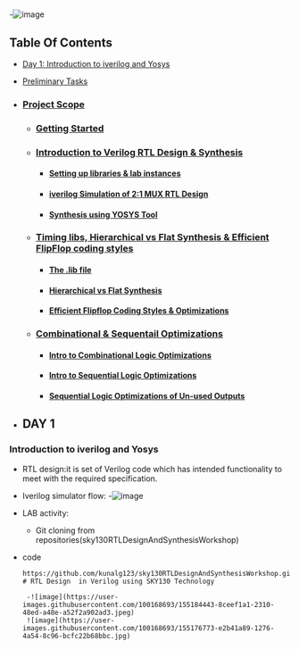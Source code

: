 
# 
-![image](https://user-images.githubusercontent.com/100168693/155199764-54463945-84e3-4304-ba8b-169961a0827f.png)
## Table Of Contents 
* [Day 1: Introduction to iverilog and Yosys](https://github.com/fahr-khadija/phd#day-1)
* [Preliminary Tasks](https://github.com/fahr-khadija/phd#preliminary-tasks)
* ### [Project Scope](https://github.com/Fahr-khadija/phd#project-scope)
  * ### [Getting Started](https://github.com/Fahr-khadija/phd#getting-started)
  * ### [Introduction to Verilog RTL Design & Synthesis](https://github.com/Fahr-khadija/phd#day-1----introduction-to-verilog-rtl-design-and-synthesis)
    * #### [Setting up libraries & lab instances](https://github.com/Fahr-khadija/phd#part-1----setup-the-lab-instance-with-libraries-and-verilog-files)
    * #### [iverilog Simulation of 2:1 MUX RTL Design](https://github.com/Fahr-khadija/phd#part-2---simulation-using-iverilog-simulator---21-multiplexer-rtl-design)
    * #### [Synthesis using YOSYS Tool](https://github.com/Fahr-khadija/phd#part-3----synthesis-using-yosys-open-source-tool)
  * ### [Timing libs, Hierarchical vs Flat Synthesis & Efficient FlipFlop coding styles](https://github.com/Fahr-khadija/phd#day-2---timing-libs-hierarchical-vs-flat-synthesis--efficient-flipflop-coding-styles)
    * #### [The .lib file](https://github.com/Fahr-khadija/phd#part-1---more-about-the-lib-file)
    * #### [Hierarchical vs Flat Synthesis](https://github.com/Fahr-khadija/phd#part-2---hierarchical-vs-flat-synthesis)
    * #### [Efficient Flipflop Coding Styles & Optimizations](https://github.com/Fahr-khadija/phd#part-3---efficient-flip-flop-coding-styles-and-optimizations)
  * ### [Combinational & Sequentail Optimizations](https://github.com/Fahr-khadija/phd#day-3---combinational-and-sequential-optimizations)
    * #### [Intro to Combinational Logic Optimizations](https://github.com/Fahr-khadija/phd#part-1---intro-to-combinational-logic-optimizations)
    * #### [Intro to Sequential Logic Optimizations](https://github.com/Fahr-khadija/phd#part-2---intro-to-sequential-logic-optimizations)
    * #### [Sequential Logic Optimizations of Un-used Outputs](https://github.com/Fahr-khadija/phd#part-3---sequential-logic-optimizations-of-un-used-outputs)






* ## DAY 1
 ### Introduction to iverilog and Yosys
 - RTL design:it is set of Verilog code which has intended functionality to meet with the required specification.
 - Iverilog simulator flow:
    -![image](https://user-images.githubusercontent.com/100168693/155184443-8ceef1a1-2310-48ed-a48e-a52f2a902ad3.jpeg)

    
 - LAB activity:
   - Git cloning from repositories(sky130RTLDesignAndSynthesisWorkshop)
 - code 
   ```
   https://github.com/kunalg123/sky130RTLDesignAndSynthesisWorkshop.git
   # RTL Design  in Verilog using SKY130 Technology
   
    -![image](https://user-images.githubusercontent.com/100168693/155184443-8ceef1a1-2310-48ed-a48e-a52f2a902ad3.jpeg)
    ![image](https://user-images.githubusercontent.com/100168693/155176773-e2b41a89-1276-4a54-8c96-bcfc22b68bbc.jpg)



